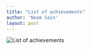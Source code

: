 ```yaml
---
title: "List of achievements"
author: 'Noam Sain'
layout: post
---
```


![List of achievements](https://4.bp.blogspot.com/_8aN4krk1nsk/SyGTa06JjNI/AAAAAAAAAUo/yOsnoGUlvT4/s1600/45394821.jpg "List of achievements")
